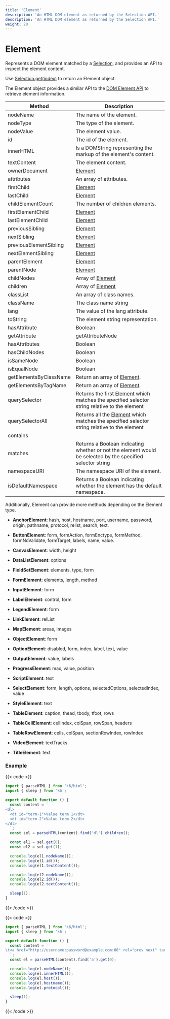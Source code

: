 ```yaml
---
title: 'Element'
description: 'An HTML DOM element as returned by the Selection API.'
description: 'An HTML DOM element as returned by the Selection API.'
weight: 20
---
```


# Element

Represents a DOM element matched by a [Selection](https://grafana.com/docs/k6/<K6_VERSION>/javascript-api/k6-html/selection),
and provides an API to inspect the element content.

Use [Selection.get(index)](https://grafana.com/docs/k6/<K6_VERSION>/javascript-api/k6-html/selection/selection-get) to return an Element object.

The Element object provides a similar API to the [DOM Element API](https://developer.mozilla.org/en-US/Web/API/Element) to retrieve element information.

| Method                 | Description                                                                                                                                                              |
| ---------------------- | ------------------------------------------------------------------------------------------------------------------------------------------------------------------------ |
| nodeName               | The name of the element.                                                                                                                                                 |
| nodeType               | The type of the element.                                                                                                                                                 |
| nodeValue              | The element value.                                                                                                                                                       |
| id                     | The id of the element.                                                                                                                                                   |
| innerHTML              | Is a DOMString representing the markup of the element's content.                                                                                                         |
| textContent            | The element content.                                                                                                                                                     |
| ownerDocument          | [Element](https://grafana.com/docs/k6/<K6_VERSION>/javascript-api/k6-html/element)                                                                                       |
| attributes             | An array of attributes.                                                                                                                                                  |
| firstChild             | [Element](https://grafana.com/docs/k6/<K6_VERSION>/javascript-api/k6-html/element)                                                                                       |
| lastChild              | [Element](https://grafana.com/docs/k6/<K6_VERSION>/javascript-api/k6-html/element)                                                                                       |
| childElementCount      | The number of children elements.                                                                                                                                         |
| firstElementChild      | [Element](https://grafana.com/docs/k6/<K6_VERSION>/javascript-api/k6-html/element)                                                                                       |
| lastElementChild       | [Element](https://grafana.com/docs/k6/<K6_VERSION>/javascript-api/k6-html/element)                                                                                       |
| previousSibling        | [Element](https://grafana.com/docs/k6/<K6_VERSION>/javascript-api/k6-html/element)                                                                                       |
| nextSibling            | [Element](https://grafana.com/docs/k6/<K6_VERSION>/javascript-api/k6-html/element)                                                                                       |
| previousElementSibling | [Element](https://grafana.com/docs/k6/<K6_VERSION>/javascript-api/k6-html/element)                                                                                       |
| nextElementSibling     | [Element](https://grafana.com/docs/k6/<K6_VERSION>/javascript-api/k6-html/element)                                                                                       |
| parentElement          | [Element](https://grafana.com/docs/k6/<K6_VERSION>/javascript-api/k6-html/element)                                                                                       |
| parentNode             | [Element](https://grafana.com/docs/k6/<K6_VERSION>/javascript-api/k6-html/element)                                                                                       |
| childNodes             | Array of [Element](https://grafana.com/docs/k6/<K6_VERSION>/javascript-api/k6-html/element)                                                                              |
| children               | Array of [Element](https://grafana.com/docs/k6/<K6_VERSION>/javascript-api/k6-html/element)                                                                              |
| classList              | An array of class names.                                                                                                                                                 |
| className              | The class name string                                                                                                                                                    |
| lang                   | The value of the lang attribute.                                                                                                                                         |
| toString               | The element string representation.                                                                                                                                       |
| hasAttribute           | Boolean                                                                                                                                                                  |
| getAttribute           | getAttributeNode                                                                                                                                                         |
| hasAttributes          | Boolean                                                                                                                                                                  |
| hasChildNodes          | Boolean                                                                                                                                                                  |
| isSameNode             | Boolean                                                                                                                                                                  |
| isEqualNode            | Boolean                                                                                                                                                                  |
| getElementsByClassName | Return an array of [Element](https://grafana.com/docs/k6/<K6_VERSION>/javascript-api/k6-html/element).                                                                   |
| getElementsByTagName   | Return an array of [Element](https://grafana.com/docs/k6/<K6_VERSION>/javascript-api/k6-html/element).                                                                   |
| querySelector          | Returns the first [Element](https://grafana.com/docs/k6/<K6_VERSION>/javascript-api/k6-html/element) which matches the specified selector string relative to the element |
| querySelectorAll       | Returns all the [Element](https://grafana.com/docs/k6/<K6_VERSION>/javascript-api/k6-html/element) which matches the specified selector string relative to the element   |
| contains               |                                                                                                                                                                          |
| matches                | Returns a Boolean indicating whether or not the element would be selected by the specified selector string                                                               |
| namespaceURI           | The namespace URI of the element.                                                                                                                                        |
| isDefaultNamespace     | Returns a Boolean indicating whether the element has the default namespace.                                                                                              |

Additionally, Element can provide more methods depending on the Element type.

- **AnchorElement**: hash, host, hostname, port, username, password, origin, pathname, protocol, relist, search, text.

- **ButtonElement**: form, formAction, formEnctype, formMethod, formNoValidate, formTarget, labels, name, value.

- **CanvasElement**: width, height

- **DataListElement**: options

- **FieldSetElement**: elements, type, form

- **FormElement**: elements, length, method

- **InputElement**: form

- **LabelElement**: control, form

- **LegendElement**: form

- **LinkElement**: relList

- **MapElement**: areas, images

- **ObjectElement**: form

- **OptionElement**: disabled, form, index, label, text, value

- **OutputElement**: value, labels

- **ProgressElement**: max, value, position

- **ScriptElement**: text

- **SelectElement**: form, length, options, selectedOptions, selectedIndex, value

- **StyleElement**: text

- **TableElement**: caption, thead, tbody, tfoot, rows

- **TableCellElement**: cellIndex, colSpan, rowSpan, headers

- **TableRowElement**: cells, colSpan, sectionRowIndex, rowIndex

- **VideoElement**: textTracks

- **TitleElement**: text

### Example

{{< code >}}

```javascript
import { parseHTML } from 'k6/html';
import { sleep } from 'k6';

export default function () {
  const content = `
<dl>
  <dt id="term-1">Value term 1</dt>
  <dt id="term-2">Value term 2</dt>
</dl>
  `;
  const sel = parseHTML(content).find('dl').children();

  const el1 = sel.get(0);
  const el2 = sel.get(1);

  console.log(el1.nodeName());
  console.log(el1.id());
  console.log(el1.textContent());

  console.log(el2.nodeName());
  console.log(el2.id());
  console.log(el2.textContent());

  sleep(1);
}
```

{{< /code >}}

{{< code >}}

```javascript
import { parseHTML } from 'k6/html';
import { sleep } from 'k6';

export default function () {
  const content = `
\t<a href="http://username:password@example.com:80" rel="prev next" target="_self" type="rare" accesskey="q" hreflang="en-US" media="print">6</a>
  `;
  const el = parseHTML(content).find('a').get(0);

  console.log(el.nodeName());
  console.log(el.innerHTML());
  console.log(el.host());
  console.log(el.hostname());
  console.log(el.protocol());

  sleep(1);
}
```

{{< /code >}}
